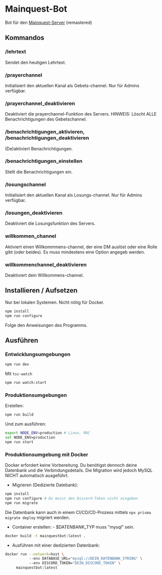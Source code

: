 # Mainquest-Bot

Bot für den [Mainquest-Server](https://mainquest.org) (remastered)

## Kommandos

### /lehrtext

Sendet den heutigen Lehrtext.

### /prayerchannel

Initialisiert den aktuellen Kanal als Gebets-channel. Nur für Admins verfügbar.

### /prayerchannel_deaktivieren

Deaktiviert die prayerchannel-Funktion des Servers. HINWEIS: Löscht ALLE Benachrichtigungen des Gebetschannel.

### /benachrichtigungen_aktivieren, /benachrichtigungen_deaktivieren

(De)aktiviert Benachrichtigungen.

### /benachrichtigungen_einstellen

Stellt die Benachrichtigungen ein.

### /losungschannel

Initialisiert den aktuellen Kanal als Losungs-channel. Nur für Admins verfügbar.

### /losungen_deaktivieren

Deaktiviert die Losungsfunktion des Servers.

### willkommen_channel

Aktiviert einen Willkommmens-channel, der eine DM auslöst oder eine Rolle gibt (oder beides).
Es muss mindestens eine Option angegeb werden.

### willkommenchannel_deaktivieren

Deaktiviert dein Willkommens-channel.

## Installieren / Aufsetzen

Nur bei lokalen Systemen. Nicht nötig für Docker.

```sh
npm install
npm run configure
```

Folge den Anweisungen des Programms.

## Ausführen

### Entwicklungsumgebungen

```sh
npm run dev
```

Mit `tsc-watch`

```sh
npm run watch:start
```

### Produktionsumgebungen

Erstellen:

```sh
npm run build
```

Und zum ausführen:

```sh
export NODE_ENV=production # Linux, MAC
set NODE_ENV=production
npm run start
```

### Produktionsumgebung mit Docker

Docker erfordert keine Vorbereitung.
Du benötigst dennoch deine Datenbank und die Verbindungsdetails.
Die Migration wird jedoch MySQL NICHT automatisch ausgeführt.

- Migrieren (Dedizierte Datebank):

```sh
npm install
npm run configure # Du musst den Discord-Token nicht eingeben
npm run migrate
```

Die Datenbank kann auch in einem CI/CD/CD-Prozess mittels `npx prisma migrate deploy` migriert werden.

- Container erstellen:
      - $DATENBANK_TYP muss "mysql" sein.

```sh
docker build -t mainquestbot:latest .
```

- Ausführen mit einer dedizierten Datenbank:

```sh
docker run --network=host \ 
           --env DATABASE_URL="mysql://DEIN_DATENBANK_STRING" \ 
           --env DISCORD_TOKEN="DEIN_DISCORD_TOKEN" \
     mainquestbot:latest
```
